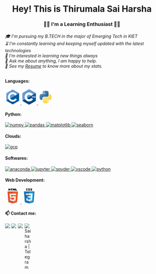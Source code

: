 <h1 align="center">Hey! This is Thirumala Sai Harsha</h1>
<h3 align="center">👨‍💻 I'm a Learning Enthusiast 👨‍💻</h3>
<h6 align="left">
🎓 I'm pursuing my B.TECH in the major of Emerging Tech in KIET</br>
⏳ I'm constantly learning and keeping myself updated with the latest technologies</br>
🤔 I'm interested in learning new things always</br>
💬 Ask me about anything, I am happy to help.</br>
📝 See my <a href="https://drive.google.com/file/d/1JKSYNWsHplYqjP6MxGlMxFX2SHEE-olE/view?usp=sharing">Resume</a> to know more about my stats.</br>
</h6>

<h4 align="left">Languages:</h4>
<p align="left"> 
<a href="https://www.cprogramming.com/" target="_blank"> <img src="https://raw.githubusercontent.com/devicons/devicon/master/icons/c/c-original.svg" alt="c" width="50" height="50"/> </a>
<a href="https://cplusplus.com/" target="_blank"><img src="https://raw.githubusercontent.com/devicons/devicon/master/icons/cplusplus/cplusplus-original.svg" alt="cpp" width="50" height="50"/> </a>
<a href="https://www.python.org" target="_blank"> <img src="https://raw.githubusercontent.com/devicons/devicon/master/icons/python/python-original.svg" alt="python" width="50" height="50"/></a>
</p>
 
<h4 align="left">Python:</h4>
<p align="left">
<a href="https://numpy.org/" target="_blank"> <img src="https://numpy.org/images/logo.svg" alt="numpy" width="70" height="70"/> </a>
<a href="https://pandas.pydata.org/" target="_blank"> <img src="https://pandas.pydata.org/static/img/pandas_white.svg" alt="pandas" width="70" height="70"/> </a>
<a href="https://matplotlib.org/" target="_blank"> <img src="https://matplotlib.org/_static/logo2_compressed.svg" alt="matplotlib" width="70" height="70"/> </a>
<a href="https://seaborn.pydata.org/" target="_blank"> <img src="https://seaborn.pydata.org/_static/logo-wide-lightbg.svg" alt="seaborn" width="70" height="70"/> </a>
</p>

<h4 align="left">Clouds:</h4>
<p align="left">
<a href="https://cloud.google.com" target="_blank"> <img src="https://www.vectorlogo.zone/logos/google_cloud/google_cloud-icon.svg" alt="gcp" width="50" height="50"/> </a>   
</p>
  
<h4 align="left">Softwares:</h4>
<p align="left">
<a href="https://www.anaconda.com/" target="_blank"> <img src="https://cdn.ourcodeworld.com/public-media/articles/anaconda-python-6185c003c98a3.png" alt="anaconda" width="70" height="70"/> </a>
<a href="https://jupyter.org/" target="_blank"> <img src="https://assets.website-files.com/6141c89a3874c3702674a1c0/625012c9c0dbf1887c4bf7c7_623d8b3bd384c356fff4d0c8_memgraph-jupyter-notebook-cover.png" alt="jupyter" width="70" height="70"/> </a>
<a href="https://docs.spyder-ide.org/current/plugins/notebook.html" target="_blank"> <img src="https://encrypted-tbn0.gstatic.com/images?q=tbn:ANd9GcTsdqy9jGw3k7X9FEErQ7mieBygTF0csdXSWSKUUjnPU8tok8croxQcdgDiZVAEg0hH75Y&usqp=CAU" alt="spyder" width="70" height="70"/> </a>
<a href="https://code.visualstudio.com/" target="_blank"> <img src="https://miro.medium.com/v2/resize:fit:1400/0*SGbxc-dbU0gyaVWm.jpg" alt="vscode" width="70" height="70"/> </a>
<a href="https://www.python.org/" target="_blank"> <img src="https://i.morioh.com/200512/7b043468.jpg" alt="python" width="70" height="70"/> </a>
</p>
  
<h4 align="left">Web Development:</h4>
<p align="left">
<a href="https://www.w3.org/html/" target="_blank"> <img src="https://raw.githubusercontent.com/devicons/devicon/master/icons/html5/html5-original-wordmark.svg" alt="html5" width="50" height="50"/> </a>
<a href="https://www.w3schools.com/css/" target="_blank"> <img src="https://raw.githubusercontent.com/devicons/devicon/master/icons/css3/css3-original-wordmark.svg" alt="css3" width="50" height="50"/> </a>
</p>

#### 📫 Contact me: 
<a href="https://www.linkedin.com/in/saiharsha3377/">
  <img align="left" width="20px" src="https://cdn-icons-png.flaticon.com/512/174/174857.png"  />
</a>
<a href="https://twitter.com/saiharsha3377">
  <img align="left" width="22px" src="https://logodownload.org/wp-content/uploads/2014/09/twitter-logo-6.png" />
</a>
<a href="mailto:saiharsha3377@gmail.com">
  <img align="left" width="22px" src="https://cdn-icons-png.flaticon.com/512/281/281769.png" />
</a>
<a href="https://t.me/saiharsha_x7" rel="nofollow">
  <img align="left" alt="Saiharsha | Telegram" width="21px" src="https://camo.githubusercontent.com/68d10017d70d2610e830ef20c61109263e51381c7d9498b75d513f8386a89484/68747470733a2f2f63646e2d69636f6e732d706e672e666c617469636f6e2e636f6d2f3531322f323131312f323131313634342e706e67" data-canonical-src="https://cdn-icons-png.flaticon.com/512/2111/2111644.png" style="max-width: 100%;">
</a>
